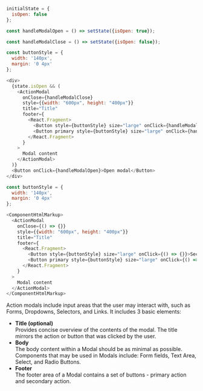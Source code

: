 ```js
initialState = {
  isOpen: false
};

const handleModalOpen = () => setState({isOpen: true});

const handleModalClose = () => setState({isOpen: false});

const buttonStyle = {
  width: '140px',
  margin: '0 4px'
};

<div>
  {state.isOpen && (
    <ActionModal
      onClose={handleModalClose}
      style={{width: "600px", height: "400px"}}
      title="Title"
      footer={
        <React.Fragment>
          <Button style={buttonStyle} size="large" onClick={handleModalClose}>Secondary</Button>
          <Button primary style={buttonStyle} size="large" onClick={handleModalClose}>Primary</Button>
        </React.Fragment>  
      }
    >
      Modal content
    </ActionModal>
  )}
  <Button onClick={handleModalOpen}>Open modal</Button>
</div>
```
```js noeditor
const buttonStyle = {
  width: '140px',
  margin: '0 4px'
};

<ComponentHtmlMarkup>
  <ActionModal
    onClose={() => {}}
    style={{width: "600px", height: "400px"}}
    title="Title"
    footer={
      <React.Fragment>
        <Button style={buttonStyle} size="large" onClick={() => {}}>Secondary</Button>
        <Button primary style={buttonStyle} size="large" onClick={() => {}}>Primary</Button>
      </React.Fragment>  
    }
  >
    Modal content
  </ActionModal>
</ComponentHtmlMarkup>
```

Action modals include input areas that the user may interact with, such as Forms, Dropdowns, Selectors, and Links. It includes 3 basic elements:
<ul>
  <li>
    <b>Title (optional)</b><br />
    Provides concise overview of the contents of the modal. The title mirrors the action or button that was clicked by the user.
  </li>
  <li>
    <b>Body</b><br />
    The body content within a Modal should be as minimal as possible. Components that may be used in Modals include: Form fields, Text Area, Select, and Radio Buttons.
  </li>
  <li>
    <b>Footer</b><br />
    The footer area of a Modal contains a set of buttons - primary action and secondary action.
  </li>
</ul>
